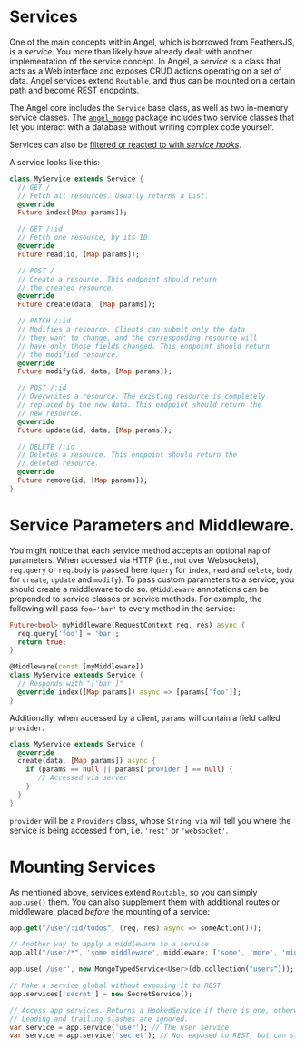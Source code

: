 # Services

One of the main concepts within Angel, which is borrowed from FeathersJS, is a *service*. You more than likely have already dealt with another implementation of the service concept. In Angel, a *service* is a class that acts as a Web interface and exposes CRUD actions operating on a set of data. Angel services extend `Routable`, and thus can be mounted on a certain path and become REST endpoints.

The Angel core includes the `Service` base class, as well as two in-memory service classes. The [`angel_mongo`](https://github.com/angel-dart/angel_mongo) package includes two service classes that let you interact with a database without writing complex code yourself.

Services can also be [filtered or reacted to with *service hooks*](https://github.com/angel-dart/angel/wiki/Hooks).

A service looks like this:

```dart
class MyService extends Service {
  // GET /
  // Fetch all resources. Usually returns a List.
  @override
  Future index([Map params]);

  // GET /:id
  // Fetch one resource, by its ID
  @override
  Future read(id, [Map params]);

  // POST /
  // Create a resource. This endpoint should return
  // the created resource.
  @override
  Future create(data, [Map params]);

  // PATCH /:id
  // Modifies a resource. Clients can submit only the data
  // they want to change, and the corresponding resource will
  // have only those fields changed. This endpoint should return
  // the modified resource.
  @override
  Future modify(id, data, [Map params]);

  // POST /:id
  // Overwrites a resource. The existing resource is completely
  // replaced by the new data. This endpoint should return the
  // new resource.
  @override 
  Future update(id, data, [Map params]);

  // DELETE /:id
  // Deletes a resource. This endpoint should return the
  // deleted resource.
  @override
  Future remove(id, [Map params]);
}
```

# Service Parameters and Middleware.
You might notice that each service method accepts an optional `Map` of parameters. When accessed via HTTP (i.e., not over Websockets), `req.query` or `req.body` is passed here (`query` for `index`, `read` and `delete`, `body` for `create`, `update` and `modify`). To pass custom parameters to a service, you should create a middleware to do so. `@Middleware` annotations can be prepended to service classes or service methods. For example, the following will pass `foo='bar'` to every method in the service:

```dart
Future<bool> myMiddleware(RequestContext req, res) async {
  req.query['foo'] = 'bar';
  return true;
}

@Middleware(const [myMiddleware])
class MyService extends Service {
  // Responds with "['bar']"
  @override index([Map params]) async => [params['foo']];
}
```

Additionally, when accessed by a client, `params` will contain a field called `provider`.

```dart
class MyService extends Service {
  @override
  create(data, [Map params]) async {
    if (params == null || params['provider'] == null) {
       // Accessed via server
    }
  }
}
```

`provider` will be a `Providers` class, whose `String via` will tell you where the service is being accessed from, i.e. `'rest'` or `'websocket'`.

# Mounting Services
As mentioned above, services extend `Routable`, so you can simply `app.use()` them. You can also supplement them with additional routes or middleware, placed *before* the mounting of a service:

```dart
app.get("/user/:id/todos", (req, res) async => someAction()));

// Another way to apply a middleware to a service
app.all("/user/*", 'some middleware', middleware: ['some', 'more', 'middleware']);

app.use('/user', new MongoTypedService<User>(db.collection("users")));

// Make a service global without exposing it to REST
app.services['secret'] = new SecretService();

// Access app services. Returns a HookedService if there is one, otherwise just the plain service.
// Leading and trailing slashes are ignored.
var service = app.service('user'); // The user service
var service = app.service('secret'); // Not exposed to REST, but can still be used easily
```